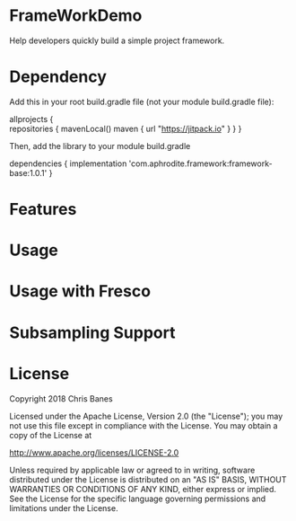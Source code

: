 # FrameWorkDemo
Help developers quickly build a simple project framework.

# Dependency

Add this in your root build.gradle file (not your module build.gradle file):

allprojects {	
	repositories {
		mavenLocal()
		maven { url "https://jitpack.io" }
    }
}

Then, add the library to your module build.gradle

dependencies {
    implementation 'com.aphrodite.framework:framework-base:1.0.1'
}

# Features

# Usage

# Usage with Fresco

# Subsampling Support

# License
Copyright 2018 Chris Banes

Licensed under the Apache License, Version 2.0 (the "License");
you may not use this file except in compliance with the License.
You may obtain a copy of the License at

   http://www.apache.org/licenses/LICENSE-2.0

Unless required by applicable law or agreed to in writing, software
distributed under the License is distributed on an "AS IS" BASIS,
WITHOUT WARRANTIES OR CONDITIONS OF ANY KIND, either express or implied.
See the License for the specific language governing permissions and
limitations under the License.

